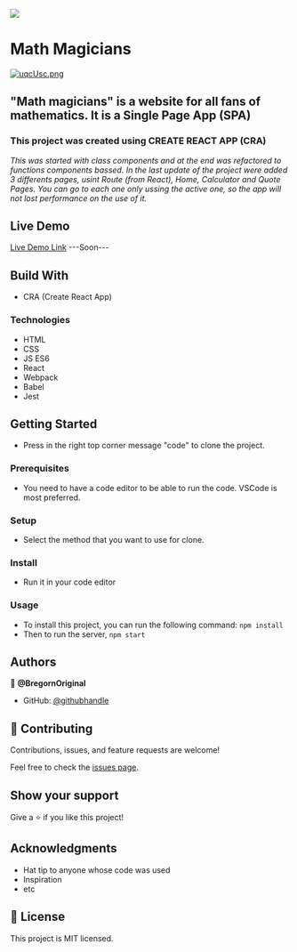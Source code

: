 ![](https://img.shields.io/badge/Microverse-blueviolet)

# Math Magicians

[![uqcUsc.png](../math-magicians/src/screenshoots/calculator-page.png)](calculator-image)

## "Math magicians" is a website for all fans of mathematics. It is a Single Page App (SPA)

### This project was created using CREATE REACT APP (CRA)


*This was started with class components and at the end was refactored to functions components bassed.*
*In the last update of the project were added 3 differents pages, usint Route (from React),*
*Home, Calculator and Quote Pages. You can go to each one only ussing the active one, so the app*
*will not lost performance on the use of it.*

## Live Demo

[Live Demo Link]() ---Soon---

## Build With

- CRA (Create React App)

### Technologies

- HTML
- CSS
- JS ES6
- React
- Webpack
- Babel
- Jest

## Getting Started

- Press in the right top corner message "code" to clone the project.

### Prerequisites

- You need to have a code editor to be able to run the code. VSCode is most preferred.

### Setup

- Select the method that you want to use for clone.

### Install

- Run it in your code editor

### Usage

- To install this project, you can run the following command: `npm install`
- Then to run the server, `npm start`

## Authors

👤 **@BregornOriginal**

- GitHub: [@githubhandle](https://github.com/@BregornOriginal)

## 🤝 Contributing

Contributions, issues, and feature requests are welcome!

Feel free to check the [issues page](../../issues/).

## Show your support

Give a ⭐️ if you like this project!

## Acknowledgments

- Hat tip to anyone whose code was used
- Inspiration
- etc

## 📝 License

This project is MIT licensed.
